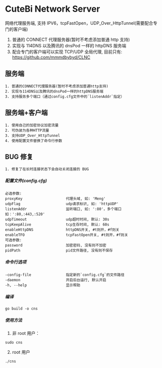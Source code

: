 # CuteBi Network Server

网络代理服务端, 支持 IPV6，tcpFastOpen，UDP_Over_HttpTunnel(需要配合专门的客户端)

1.  普通的 CONNECT 代理服务器(暂时不考虑添加普通 http 支持)
2.  实现与 114DNS 以及腾讯的 dnsPod 一样的 httpDNS 服务端
3.  配合专门的客户端可以实现 TCP/UDP 全局代理, 目前只有: https://github.com/mmmdbybyd/CLNC

## 服务端

    1. 普通的CONNECT代理服务器(暂时不考虑添加普通http支持)
    2. 实现与114DNS以及腾讯的dnsPod一样的httpDNS服务端
    3. 支持服务多个端口（通过config.cfg文件中的`listenAddr`指定）

## 服务端+客户端

    1. 使用自己的加密协议加密流量
    2. 可伪装为各种HTTP流量
    3. 支持UDP_Over_HttpTunnel
    4. 使用配置文件替换了命令行参数

## BUG 修复

    1. 修复了在长时连接状态下会自动关闭连接的 BUG

##### 配置文件(config.cfg)

    必选参数:
    proxyKey                    代理头域, 如: 'Meng'
    udpFlag                     udp请求标识, 如: 'httpUDP'
    listenAddr                  监听端口, 如: ':80'，多个端口如：':80,:443,:520'
    udpTimeout                  udp超时时间, 默认: 30s
    tcpKeepAlive                tcp生存时间, 默认: 60s
    enableHttpDNS               httpDNS开关, #t则开，#f则关
    enableTFO                   tcpFastOpen开关, #t则开，#f则关
    可选参数:
    password                    加密密码, 没有则不加密
    pidPath                     pid文件路径, 没有则不保存

##### 命令行选项

    -config-file                指定新的`config.cfg`的文件路径
    -daemon                     开启后台运行, 默认开启
    -h, --help                  显示帮助

##### 编译

```
go build -o cns
```

##### 使用方法

1. 非 root 用户：

```
sudo cns
```

2. root 用户

```
./cns
```
